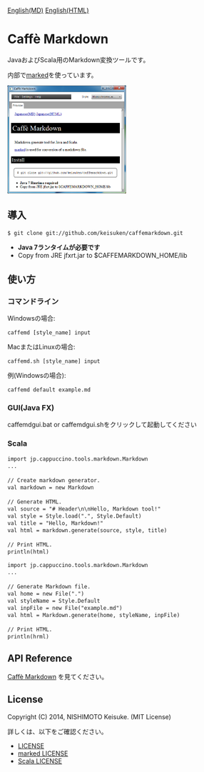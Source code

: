 [English(MD)](README.md)
[English(HTML)](README.html)


# Caffè Markdown

JavaおよびScala用のMarkdown変換ツールです。

内部で[marked](https://github.com/chjj/marked)を使っています。


![Caffe Markdown: GUI](docs/images/CaffeMarkdown-GUI-s.png "Caffe Markdown: GUI")



## 導入

```
$ git clone git://github.com/keisuken/caffemarkdown.git
```

* **Java 7ランタイムが必要です**
* Copy from JRE jfxrt.jar to $CAFFEMARKDOWN_HOME/lib



## 使い方



### コマンドライン

Windowsの場合:

```
caffemd [style_name] input
```

MacまたはLinuxの場合:

```
caffemd.sh [style_name] input
```

例(Windowsの場合):

```
caffemd default example.md
```



### GUI(Java FX)

caffemdgui.bat or caffemdgui.shをクリックして起動してください



### Scala

```
import jp.cappuccino.tools.markdown.Markdown
...

// Create markdown generator.
val markdown = new Markdown

// Generate HTML.
val source = "# Header\n\nHello, Markdown tool!"
val style = Style.load(".", Style.Default)
val title = "Hello, Markdown!"
val html = markdown.generate(source, style, title)

// Print HTML.
println(html)
```

```
import jp.cappuccino.tools.markdown.Markdown
...

// Generate Markdown file.
val home = new File(".")
val styleName = Style.Default
val inpFile = new File("example.md")
val html = Markdown.generate(home, styleName, inpFile)

// Print HTML.
println(hrml)
```



## API Reference

[Caffè Markdown](docs/api/index.html) を見てください。



## License

Copyright (C) 2014, NISHIMOTO Keisuke. (MIT License)

詳しくは、以下をご確認ください。

* [LICENSE](LICENSE.txt)
* [marked LICENSE](marked-LICENSE.txt)
* [Scala LICENSE](Scala-LICENSE.txt)
